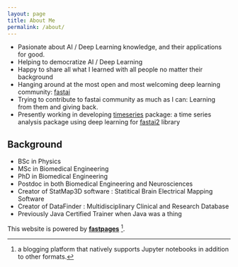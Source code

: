 ```yaml
---
layout: page
title: About Me
permalink: /about/
---
```


- Pasionate about AI / Deep Learning knowledge, and their applications for good. 
- Helping to democratize AI / Deep Learning
- Happy to share all what I learned with all people no matter their background
- Hanging around at the most open and most welcoming deep learning community: [fastai](https://forums.fast.ai/)
- Trying to contribute to fastai community as much as I can: Learning from them and giving back.
- Presently working in developing [timeseries](https://github.com/ai-fast-track/timeseries/) package: a time series analysis package using deep learning for [fastai2](https://github.com/fastai/fastai2) library  

## Background
- BSc in Physics
- MSc in Biomedical Engineering
- PhD in Biomedical Engineering
- Postdoc in both Biomedical Engineering and Neurosciences
- Creator of StatMap3D software : Statitical Brain Electrical Mapping Software
- Creator of DataFinder : Multidisciplinary Clinical and Research Database
- Previously Java Certified Trainer when Java was a thing
 


This website is powered by **[fastpages](https://github.com/fastai/fastpages)** [^1].

[^1]:a blogging platform that natively supports Jupyter notebooks in addition to other formats.
